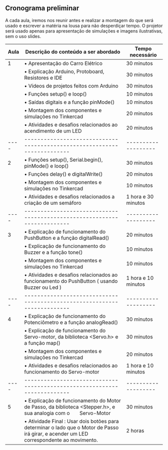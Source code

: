 

## Cronograma preliminar

A cada aula, iremos nos reunir antes e realizar a montagem do que será usado e escrever a matéria na lousa para não desperdiçar tempo. O projetor será usado apenas para apresentação de simulações e imagens ilustrativas, sem o uso slides.

| Aula | Descrição do conteúdo a ser abordado                                     | Tempo necessário |
| ---- | ------------------------------------------------------------------------ | -------------------------- |
| <!-- ✔️ --> 1 | • Apresentação do Carro Elétrico | 30 minutos |
|                | • Explicação Arduino, Protoboard, Resistores e IDE | 30 minutos |
|                | • Vídeos de projetos feitos com Arduino | 30 minutos |
|                | • Funções setup() e loop() | 10 minutos |
|                | • Saídas digitais e a função pinMode() | 10 minutos |
|                | • Montagem dos componentes e simulações no Tinkercad | 20 minutos |
|                | • Atividades e desafios relacionados ao acendimento de um LED | 20 minutos |
| ---- | ------------------------------------------------------------------------ | ------------------- |
| 2    | • Funções setup(), Serial.begin(), pinMode() e loop() | 30 minutos |
|      | • Funções delay() e digitalWrite() | 20 minutos |
|      | • Montagem dos componentes e simulações no Tinkercad | 10 minutos |
|      | • Atividades e desafios relacionados a criação de um semáforo | 1 hora e 30 minutos |
| ---- | ------------------------------------------------------------------------ | ------------------- |
| 3    | • Explicação de funcionamento do PushButton e a função digitalRead() | 20 minutos |
|      | • Explicação de funcionamento do Buzzer e a função tone() | 10 minutos |
|      | • Montagem dos componentes e simulações no Tinkercad | 10 minutos |
|      | • Atividades e desafios relacionados ao funcionamento do PushButton ( usando Buzzer ou Led ) | 1 hora e 10 minutos |
| ---- | ------------------------------------------------------------------------ | ------------------- |
| 4    | • Explicação de funcionamento do Potenciômetro e a função analogRead() | 30 minutos |
|      | • Explicação de funcionamento do Servo-motor, da biblioteca <Servo.h> e a função map() | 30 minutos |
|      | • Montagem dos componentes e simulações no Tinkercad | 20 minutos |
|      | • Atividades e desafios relacionados ao funcionamento do Servo-motor | 1 hora e 10 minutos |
| ---- | ------------------------------------------------------------------------ | ------------------- |
| 5    | • Explicação de funcionamento do Motor de Passo, da biblioteca <Stepper.h>, e sua analogia com o       Servo-Motor | 30 minutos |
|      | • Atividade Final : Usar dois botões para determinar o lado que o Motor de Passo irá girar, e acender um LED correspondente ao movimento. | 2 horas |


